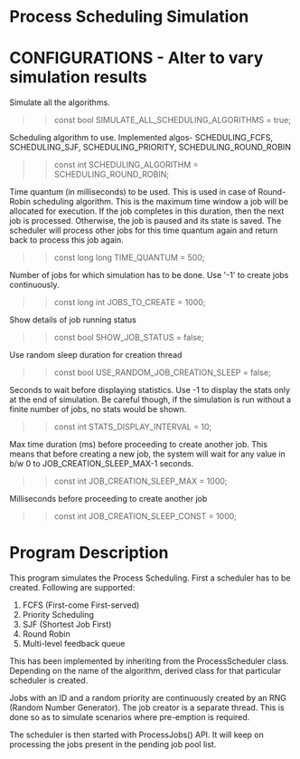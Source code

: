 # Process Scheduling Simulation

# CONFIGURATIONS - Alter to vary simulation results
Simulate all the algorithms.
>> const bool SIMULATE_ALL_SCHEDULING_ALGORITHMS = true;

Scheduling algorithm to use. Implemented algos- 
SCHEDULING_FCFS, SCHEDULING_SJF, SCHEDULING_PRIORITY, SCHEDULING_ROUND_ROBIN
>> const int SCHEDULING_ALGORITHM = SCHEDULING_ROUND_ROBIN;

Time quantum (in milliseconds) to be used. This is used in case of Round-Robin scheduling algorithm. This is the maximum time window a job will be allocated for execution. If the job completes in this duration, then the next job is processed. Otherwise, the job is paused and its state is saved. The scheduler will process other jobs for this time quantum again and return back to process this job again.
>> const long long TIME_QUANTUM = 500;

Number of jobs for which simulation has to be done. Use '-1' to create jobs continuously.
>> const long int JOBS_TO_CREATE = 1000;

Show details of job running status
>> const bool SHOW_JOB_STATUS = false;

Use random sleep duration for creation thread
>> const bool USE_RANDOM_JOB_CREATION_SLEEP = false;

Seconds to wait before displaying statistics. Use -1 to display the stats only at the end of simulation. Be careful though, if the simulation is run without a finite number of jobs, no stats would be shown.
>> const int STATS_DISPLAY_INTERVAL = 10;

Max time duration (ms) before proceeding to create another job. This means that before creating a new job, the system will wait for any value in b/w 0 to JOB_CREATION_SLEEP_MAX-1 seconds.
>> const int JOB_CREATION_SLEEP_MAX = 1000;

Milliseconds before proceeding to create another job
>> const int JOB_CREATION_SLEEP_CONST = 1000;

# Program Description
This program simulates the Process Scheduling. First a scheduler has to be created. Following are 
supported:
1) FCFS (First-come First-served)
2) Priority Scheduling
3) SJF (Shortest Job First)
4) Round Robin
5) Multi-level feedback queue

This has been implemented by inheriting from the ProcessScheduler class. Depending on the name
of the algorithm, derived class for that particular scheduler is created.

Jobs with an ID and a random priority are continuously created by an RNG (Random Number Generator).
The job creator is a separate thread. This is done so as to simulate scenarios where pre-emption is
required.

The scheduler is then started with ProcessJobs() API. It will keep on processing the jobs present
in the pending job pool list.
